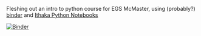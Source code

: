 Fleshing out an intro to python course for EGS McMaster, using (probably?) [binder](https://mybinder.org) and [Ithaka Python Notebooks](https://github.com/ithaka/tdm-notebooks) 

[![Binder](https://mybinder.org/badge_logo.svg)](https://mybinder.org/v2/gh/jbfink/pythonegs/HEAD)
